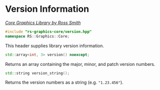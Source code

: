 # Version Information

_[Core Graphics Library by Ross Smith](index.html)_

```c++
#include "rs-graphics-core/version.hpp"
namespace RS::Graphics::Core;
```

This header supplies library version information.

```c++
std::array<int, 3> version() noexcept;
```

Returns an array containing the major, minor, and patch version numbers.

```c++
std::string version_string();
```

Returns the version numbers as a string (e.g. `"1.23.456"`).
